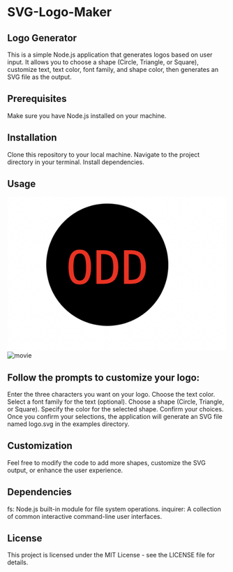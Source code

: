 # SVG-Logo-Maker


## Logo Generator

This is a simple Node.js application that generates logos based on user input. It allows you to choose a shape (Circle, Triangle, or Square), customize text, text color, font family, and shape color, then generates an SVG file as the output.

## Prerequisites
Make sure you have Node.js installed on your machine.

## Installation

Clone this repository to your local machine.
Navigate to the project directory in your terminal.
Install dependencies.

## Usage

![Logo Generator](./images/pic.png)
![movie](https://drive.google.com/file/d/1ITRJjbbSXnT2AQEUdfJKUznqzphyQZ68/view)


## Follow the prompts to customize your logo:

Enter the three characters you want on your logo.
Choose the text color.
Select a font family for the text (optional).
Choose a shape (Circle, Triangle, or Square).
Specify the color for the selected shape.
Confirm your choices.
Once you confirm your selections, the application will generate an SVG file named logo.svg in the examples directory.

## Customization

Feel free to modify the code to add more shapes, customize the SVG output, or enhance the user experience.

## Dependencies

fs: Node.js built-in module for file system operations.
inquirer: A collection of common interactive command-line user interfaces.

## License

This project is licensed under the MIT License - see the LICENSE file for details.
